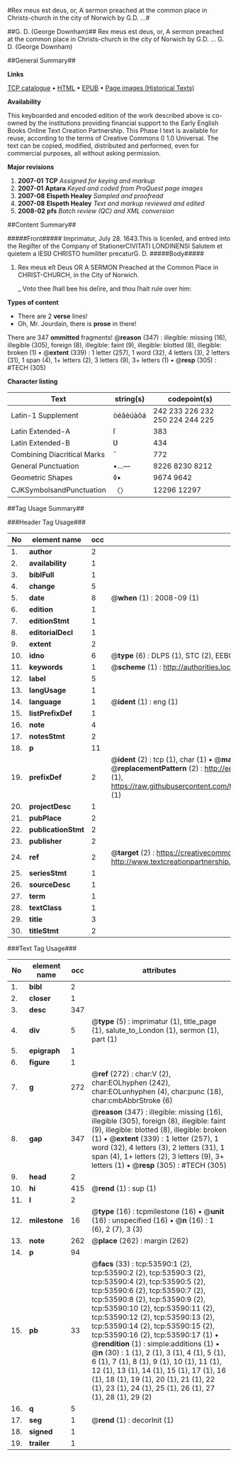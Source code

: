 #Rex meus est deus, or, A sermon preached at the common place in Christs-church in the city of Norwich by G.D. ...#

##G. D. (George Downham)##
Rex meus est deus, or, A sermon preached at the common place in Christs-church in the city of Norwich by G.D. ...
G. D. (George Downham)

##General Summary##

**Links**

[TCP catalogue](http://www.ota.ox.ac.uk/tcp/)  • 
[HTML](http://tei.it.ox.ac.uk/tcp/Texts-HTML/free/A36/A36466.html)  • 
[EPUB](http://tei.it.ox.ac.uk/tcp/Texts-EPUB/free/A36/A36466.epub) • 
[Page images (Historical Texts)](https://data.historicaltexts.jisc.ac.uk/view?pubId=eebo-12075836e&pageId=eebo-12075836e-53590-1)

**Availability**

This keyboarded and encoded edition of the
	       work described above is co-owned by the institutions
	       providing financial support to the Early English Books
	       Online Text Creation Partnership. This Phase I text is
	       available for reuse, according to the terms of Creative
	       Commons 0 1.0 Universal. The text can be copied,
	       modified, distributed and performed, even for
	       commercial purposes, all without asking permission.

**Major revisions**

1. __2007-01__ __TCP__ *Assigned for keying and markup*
1. __2007-01__ __Aptara__ *Keyed and coded from ProQuest page images*
1. __2007-08__ __Elspeth Healey__ *Sampled and proofread*
1. __2007-08__ __Elspeth Healey__ *Text and markup reviewed and edited*
1. __2008-02__ __pfs__ *Batch review (QC) and XML conversion*

##Content Summary##

#####Front#####
Imprimatur, July 28. 1643.This is licenſed, and entred into the Regiſter
of the Company of StationerCIVITATI LONDINENSI
Salutem et quietem
a IESƲ CHRISTO
humiliter precaturG. D.
#####Body#####

1. Rex meus eſt Deus
OR
A SERMON
Preached at the Common Place in
CHRIST-CHURCH, in the City of
Norwich.

    _ Vnto thee ſhall bee his deſire, and thou ſhalt rule over him:

**Types of content**

  * There are 2 **verse** lines!
  * Oh, Mr. Jourdain, there is **prose** in there!

There are 347 **ommitted** fragments! 
 @__reason__ (347) : illegible: missing (16), illegible (305), foreign (8), illegible: faint (9), illegible: blotted (8), illegible: broken (1)  •  @__extent__ (339) : 1 letter (257), 1 word (32), 4 letters (3), 2 letters (31), 1 span (4), 1+ letters (2), 3 letters (9), 3+ letters (1)  •  @__resp__ (305) : #TECH (305)

**Character listing**


|Text|string(s)|codepoint(s)|
|---|---|---|
|Latin-1 Supplement|òéâèúàôá|242 233 226 232 250 224 244 225|
|Latin Extended-A|ſ|383|
|Latin Extended-B|Ʋ|434|
|Combining             Diacritical Marks|̄|772|
|General Punctuation|•…—|8226 8230 8212|
|Geometric Shapes|◊▪|9674 9642|
|CJKSymbolsandPunctuation|〈〉|12296 12297|

##Tag Usage Summary##

###Header Tag Usage###

|No|element name|occ|attributes|
|---|---|---|---|
|1.|__author__|2||
|2.|__availability__|1||
|3.|__biblFull__|1||
|4.|__change__|5||
|5.|__date__|8| @__when__ (1) : 2008-09 (1)|
|6.|__edition__|1||
|7.|__editionStmt__|1||
|8.|__editorialDecl__|1||
|9.|__extent__|2||
|10.|__idno__|6| @__type__ (6) : DLPS (1), STC (2), EEBO-CITATION (1), OCLC (1), VID (1)|
|11.|__keywords__|1| @__scheme__ (1) : http://authorities.loc.gov/ (1)|
|12.|__label__|5||
|13.|__langUsage__|1||
|14.|__language__|1| @__ident__ (1) : eng (1)|
|15.|__listPrefixDef__|1||
|16.|__note__|4||
|17.|__notesStmt__|2||
|18.|__p__|11||
|19.|__prefixDef__|2| @__ident__ (2) : tcp (1), char (1)  •  @__matchPattern__ (2) : ([0-9\-]+):([0-9IVX]+) (1), (.+) (1)  •  @__replacementPattern__ (2) : http://eebo.chadwyck.com/downloadtiff?vid=$1&page=$2 (1), https://raw.githubusercontent.com/textcreationpartnership/Texts/master/tcpchars.xml#$1 (1)|
|20.|__projectDesc__|1||
|21.|__pubPlace__|2||
|22.|__publicationStmt__|2||
|23.|__publisher__|2||
|24.|__ref__|2| @__target__ (2) : https://creativecommons.org/publicdomain/zero/1.0/ (1), http://www.textcreationpartnership.org/docs/. (1)|
|25.|__seriesStmt__|1||
|26.|__sourceDesc__|1||
|27.|__term__|1||
|28.|__textClass__|1||
|29.|__title__|3||
|30.|__titleStmt__|2||


###Text Tag Usage###

|No|element name|occ|attributes|
|---|---|---|---|
|1.|__bibl__|2||
|2.|__closer__|1||
|3.|__desc__|347||
|4.|__div__|5| @__type__ (5) : imprimatur (1), title_page (1), salute_to_London (1), sermon (1), part (1)|
|5.|__epigraph__|1||
|6.|__figure__|1||
|7.|__g__|272| @__ref__ (272) : char:V (2), char:EOLhyphen (242), char:EOLunhyphen (4), char:punc (18), char:cmbAbbrStroke (6)|
|8.|__gap__|347| @__reason__ (347) : illegible: missing (16), illegible (305), foreign (8), illegible: faint (9), illegible: blotted (8), illegible: broken (1)  •  @__extent__ (339) : 1 letter (257), 1 word (32), 4 letters (3), 2 letters (31), 1 span (4), 1+ letters (2), 3 letters (9), 3+ letters (1)  •  @__resp__ (305) : #TECH (305)|
|9.|__head__|2||
|10.|__hi__|415| @__rend__ (1) : sup (1)|
|11.|__l__|2||
|12.|__milestone__|16| @__type__ (16) : tcpmilestone (16)  •  @__unit__ (16) : unspecified (16)  •  @__n__ (16) : 1 (6), 2 (7), 3 (3)|
|13.|__note__|262| @__place__ (262) : margin (262)|
|14.|__p__|94||
|15.|__pb__|33| @__facs__ (33) : tcp:53590:1 (2), tcp:53590:2 (2), tcp:53590:3 (2), tcp:53590:4 (2), tcp:53590:5 (2), tcp:53590:6 (2), tcp:53590:7 (2), tcp:53590:8 (2), tcp:53590:9 (2), tcp:53590:10 (2), tcp:53590:11 (2), tcp:53590:12 (2), tcp:53590:13 (2), tcp:53590:14 (2), tcp:53590:15 (2), tcp:53590:16 (2), tcp:53590:17 (1)  •  @__rendition__ (1) : simple:additions (1)  •  @__n__ (30) : 1 (1), 2 (1), 3 (1), 4 (1), 5 (1), 6 (1), 7 (1), 8 (1), 9 (1), 10 (1), 11 (1), 12 (1), 13 (1), 14 (1), 15 (1), 17 (1), 16 (1), 18 (1), 19 (1), 20 (1), 21 (1), 22 (1), 23 (1), 24 (1), 25 (1), 26 (1), 27 (1), 28 (1), 29 (2)|
|16.|__q__|5||
|17.|__seg__|1| @__rend__ (1) : decorInit (1)|
|18.|__signed__|1||
|19.|__trailer__|1||

